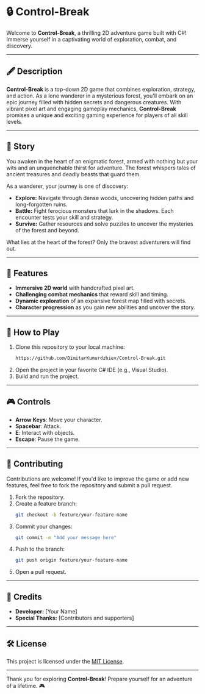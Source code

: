 # 🔒 **Control-Break**

Welcome to **Control-Break**, a thrilling 2D adventure game built with C#! Immerse yourself in a captivating world of exploration, combat, and discovery.

---

## 🖋️ **Description**

**Control-Break** is a top-down 2D game that combines exploration, strategy, and action. As a lone wanderer in a mysterious forest, you'll embark on an epic journey filled with hidden secrets and dangerous creatures. With vibrant pixel art and engaging gameplay mechanics, **Control-Break** promises a unique and exciting gaming experience for players of all skill levels.

---

## 📖 **Story**

You awaken in the heart of an enigmatic forest, armed with nothing but your wits and an unquenchable thirst for adventure. The forest whispers tales of ancient treasures and deadly beasts that guard them. 

As a wanderer, your journey is one of discovery:

- **Explore:** Navigate through dense woods, uncovering hidden paths and long-forgotten ruins.
- **Battle:** Fight ferocious monsters that lurk in the shadows. Each encounter tests your skill and strategy.
- **Survive:** Gather resources and solve puzzles to uncover the mysteries of the forest and beyond.

What lies at the heart of the forest? Only the bravest adventurers will find out.

---

## 🔧 **Features**
- **Immersive 2D world** with handcrafted pixel art.
- **Challenging combat mechanics** that reward skill and timing.
- **Dynamic exploration** of an expansive forest map filled with secrets.
- **Character progression** as you gain new abilities and uncover the story.

---

## 🔧 **How to Play**
1. Clone this repository to your local machine:
   ```bash
   https://github.com/DimitarKumurdzhiev/Control-Break.git
   ```
2. Open the project in your favorite C# IDE (e.g., Visual Studio).
3. Build and run the project.

---

## 🎮 **Controls**
- **Arrow Keys**: Move your character.
- **Spacebar**: Attack.
- **E**: Interact with objects.
- **Escape**: Pause the game.

---

## 🌟 **Contributing**
Contributions are welcome! If you'd like to improve the game or add new features, feel free to fork the repository and submit a pull request.

1. Fork the repository.
2. Create a feature branch:
   ```bash
   git checkout -b feature/your-feature-name
   ```
3. Commit your changes:
   ```bash
   git commit -m "Add your message here"
   ```
4. Push to the branch:
   ```bash
   git push origin feature/your-feature-name
   ```
5. Open a pull request.

---

## 🏅 **Credits**
- **Developer:** [Your Name]
- **Special Thanks:** [Contributors and supporters]

---

## 🛠️ **License**
This project is licensed under the [MIT License](LICENSE).

---

Thank you for exploring **Control-Break**! Prepare yourself for an adventure of a lifetime. 🎮
